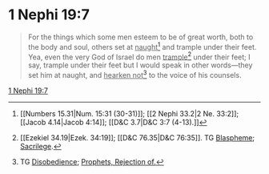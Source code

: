 # 1 Nephi 19:7

> For the things which some men esteem to be of great worth, both to the body and soul, others set at <u>naught</u>[^a] and trample under their feet. Yea, even the very God of Israel do men <u>trample</u>[^b] under their feet; I say, trample under their feet but I would speak in other words—they set him at naught, and <u>hearken not</u>[^c] to the voice of his counsels.

[1 Nephi 19:7](https://www.churchofjesuschrist.org/study/scriptures/bofm/1-ne/19?lang=eng&id=p7#p7)


[^a]: [[Numbers 15.31|Num. 15:31 (30-31)]]; [[2 Nephi 33.2|2 Ne. 33:2]]; [[Jacob 4.14|Jacob 4:14]]; [[D&C 3.7|D&C 3:7 (4-13).]]
[^b]: [[Ezekiel 34.19|Ezek. 34:19]]; [[D&C 76.35|D&C 76:35]]. TG [Blaspheme](https://www.churchofjesuschrist.org/study/scriptures/tg/blaspheme?lang=eng); [Sacrilege](https://www.churchofjesuschrist.org/study/scriptures/tg/sacrilege?lang=eng).
[^c]: TG [Disobedience](https://www.churchofjesuschrist.org/study/scriptures/tg/disobedience?lang=eng); [Prophets, Rejection of.](https://www.churchofjesuschrist.org/study/scriptures/tg/prophets-rejection-of?lang=eng)
